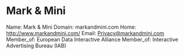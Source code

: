 
# Mark & Mini

Name: Mark & Mini
Domain: markandmini.com
Home: http://www.markandmini.com/
Email: Privacy@markandmini.com
Member_of: European Data Interactive Alliance
Member_of: Interactive Advertising Bureau (IAB)
